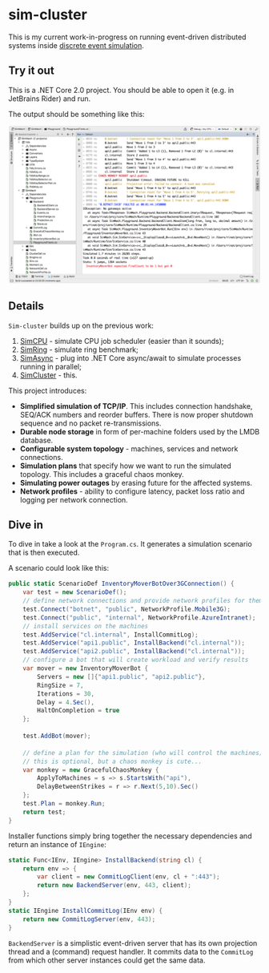 # sim-cluster

This is my current work-in-progress on running event-driven
distributed systems inside [discrete event simulation](https://en.wikipedia.org/wiki/Discrete_event_simulation).

## Try it out

This is a .NET Core 2.0 project. You should be able to open it (e.g. in JetBrains Rider) and run.

The output should be something like this:

![screenshot.png](screenshot.png)

## Details

`Sim-cluster` builds up on the previous work:

1. [SimCPU](https://github.com/abdullin/simcpu) - simulate CPU job
   scheduler (easier than it sounds);
2. [SimRing](https://gist.github.com/abdullin/af7c9b7fd4aa58cadcc346c8e194d9ab) -
   simulate ring benchmark;
3. [SimAsync](https://github.com/abdullin/simasync) - plug into .NET
   Core async/await to simulate processes running in parallel;
4. [SimCluster](https://github.com/abdullin/sim-cluster) - this.

This project introduces:

* **Simplified simulation of TCP/IP**. This includes connection
  handshake, SEQ/ACK numbers and reorder buffers. There is now proper
  shutdown sequence and no packet re-transmissions.
* **Durable node storage** in form of per-machine folders used by the
  LMDB database.
* **Configurable system topology** - machines, services and network
  connections.
* **Simulation plans** that specify how we want to run the simulated
  topology. This includes a graceful chaos monkey.
* **Simulating power outages** by erasing future for the affected
  systems.
* **Network profiles** - ability to configure latency, packet loss
  ratio and logging per network connection.

## Dive in

To dive in take a look at the `Program.cs`. It generates a simulation
scenario that is then executed.

A scenario could look like this:

```csharp
public static ScenarioDef InventoryMoverBotOver3GConnection() {
    var test = new ScenarioDef();
    // define network connections and provide network profiles for them
    test.Connect("botnet", "public", NetworkProfile.Mobile3G);
    test.Connect("public", "internal", NetworkProfile.AzureIntranet);
    // install services on the machines
    test.AddService("cl.internal", InstallCommitLog);
    test.AddService("api1.public", InstallBackend("cl.internal"));
    test.AddService("api2.public", InstallBackend("cl.internal"));
    // configure a bot that will create workload and verify results 
    var mover = new InventoryMoverBot {
        Servers = new []{"api1.public", "api2.public"},
        RingSize = 7,
        Iterations = 30,
        Delay = 4.Sec(),
        HaltOnCompletion = true
    };
    
    test.AddBot(mover);
    
    // define a plan for the simulation (who will control the machines)
    // this is optional, but a chaos monkey is cute...
    var monkey = new GracefulChaosMonkey {
        ApplyToMachines = s => s.StartsWith("api"),
        DelayBetweenStrikes = r => r.Next(5,10).Sec()
    };
    test.Plan = monkey.Run;
    return test;
}
```

Installer functions simply bring together the necessary
dependencies and return an instance of `IEngine`:

```csharp
static Func<IEnv, IEngine> InstallBackend(string cl) {
    return env => {
        var client = new CommitLogClient(env, cl + ":443");
        return new BackendServer(env, 443, client);
    };
}
static IEngine InstallCommitLog(IEnv env) {
    return new CommitLogServer(env, 443);
}
```

`BackendServer` is a simplistic event-driven server that has its own
projection thread and a (command) request handler. It commits data to
the `CommitLog` from which other server instances could get the same
data.



